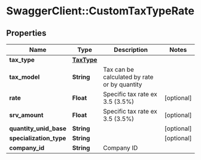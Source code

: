 # SwaggerClient::CustomTaxTypeRate

## Properties
Name | Type | Description | Notes
------------ | ------------- | ------------- | -------------
**tax_type** | [**TaxType**](TaxType.md) |  | 
**tax_model** | **String** | Tax can be calculated by rate or by quantity | 
**rate** | **Float** | Specific tax rate ex 3.5 (3.5%) | [optional] 
**srv_amount** | **Float** | Specific tax rate ex 3.5 (3.5%) | [optional] 
**quantity_unid_base** | **String** |  | [optional] 
**specialization_type** | **String** |  | [optional] 
**company_id** | **String** | Company ID | 


